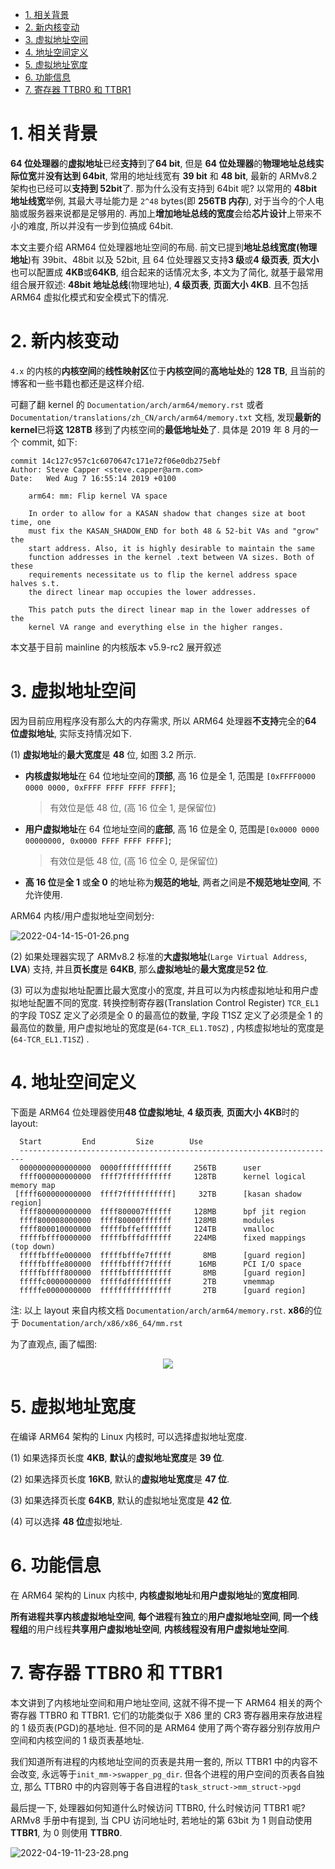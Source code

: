 <!-- @import "[TOC]" {cmd="toc" depthFrom=1 depthTo=6 orderedList=false} -->

<!-- code_chunk_output -->

- [1. 相关背景](#1-相关背景)
- [2. 新内核变动](#2-新内核变动)
- [3. 虚拟地址空间](#3-虚拟地址空间)
- [4. 地址空间定义](#4-地址空间定义)
- [5. 虚拟地址宽度](#5-虚拟地址宽度)
- [6. 功能信息](#6-功能信息)
- [7. 寄存器 TTBR0 和 TTBR1](#7-寄存器-ttbr0-和-ttbr1)

<!-- /code_chunk_output -->

# 1. 相关背景

**64 位处理器**的**虚拟地址**已经**支持**到了**64 bit**, 但是 **64 位处理器**的**物理地址总线实际位宽**并**没有达到 64bit**, 常用的地址线宽有 **39 bit** 和 **48 bit**, 最新的 ARMv8.2 架构也已经可以**支持到 52bit**了. 那为什么没有支持到 64bit 呢? 以常用的 **48bit 地址线宽**举例, 其最大寻址能力是 `2^48` bytes(即 **256TB 内存**), 对于当今的个人电脑或服务器来说都是足够用的. 再加上**增加地址总线的宽度**会给**芯片设计**上带来不小的难度, 所以并没有一步到位搞成 64bit.

本文主要介绍 ARM64 位处理器地址空间的布局. 前文已提到**地址总线宽度(物理地址**)有 39bit、48bit 以及 52bit, 且 64 位处理器又支持**3 级**或**4 级页表**, **页大小**也可以配置成 **4KB**或**64KB**, 组合起来的话情况太多, 本文为了简化, 就基于最常用组合展开叙述: **48bit 地址总线**(物理地址), **4 级页表**, **页面大小 4KB**. 且不包括 ARM64 虚拟化模式和安全模式下的情况.

# 2. 新内核变动

`4.x` 的内核的**内核空间**的**线性映射区**位于**内核空间**的**高地址处**的 **128 TB**, 且当前的博客和一些书籍也都还是这样介绍.

可翻了翻 kernel 的 `Documentation/arch/arm64/memory.rst` 或者 `Documentation/translations/zh_CN/arch/arm64/memory.txt` 文档, 发现**最新的 kernel**已将**这 128TB** 移到了内核空间的**最低地址处**了. 具体是 2019 年 8 月的一个 commit, 如下:

```
commit 14c127c957c1c6070647c171e72f06e0db275ebf
Author: Steve Capper <steve.capper@arm.com>
Date:   Wed Aug 7 16:55:14 2019 +0100

    arm64: mm: Flip kernel VA space

    In order to allow for a KASAN shadow that changes size at boot time, one
    must fix the KASAN_SHADOW_END for both 48 & 52-bit VAs and "grow" the
    start address. Also, it is highly desirable to maintain the same
    function addresses in the kernel .text between VA sizes. Both of these
    requirements necessitate us to flip the kernel address space halves s.t.
    the direct linear map occupies the lower addresses.

    This patch puts the direct linear map in the lower addresses of the
    kernel VA range and everything else in the higher ranges.
```

本文基于目前 mainline 的内核版本 v5.9-rc2 展开叙述

# 3. 虚拟地址空间

因为目前应用程序没有那么大的内存需求, 所以 ARM64 处理器**不支持**完全的**64 位虚拟地址**, 实际支持情况如下.

(1) **虚拟地址**的**最大宽度**是 **48** 位, 如图 3.2 所示.

* **内核虚拟地址**在 64 位地址空间的**顶部**, 高 16 位是全 1, 范围是 `[0xFFFF0000 0000 0000, 0xFFFF FFFF FFFF FFFF]`;

  > 有效位是低 48 位, (高 16 位全 1, 是保留位)

* **用户虚拟地址**在 64 位地址空间的**底部**, 高 16 位是全 0, 范围是`[0x0000 0000 00000000, 0x0000 FFFF FFFF FFFF]`;

  > 有效位是低 48 位, (高 16 位全 0, 是保留位)

* **高 16 位**是**全 1** 或**全 0** 的地址称为**规范的地址**, 两者之间是**不规范地址空间**, 不允许使用.

ARM64 内核/用户虚拟地址空间划分:

![2022-04-14-15-01-26.png](./images/2022-04-14-15-01-26.png)

(2) 如果处理器实现了 ARMv8.2 标准的**大虚拟地址**(`Large Virtual Address`, **LVA**) 支持, 并且**页长度**是 **64KB**, 那么**虚拟地址**的**最大宽度**是**52 位**.

(3) 可以为虚拟地址配置比最大宽度小的宽度, 并且可以为内核虚拟地址和用户虚拟地址配置不同的宽度. 转换控制寄存器(Translation Control Register) `TCR_EL1`的字段 T0SZ 定义了必须是全 0 的最高位的数量, 字段 T1SZ 定义了必须是全 1 的最高位的数量, 用户虚拟地址的宽度是(`64-TCR_EL1.T0SZ`) , 内核虚拟地址的宽度是(`64-TCR_EL1.T1SZ`) .

# 4. 地址空间定义

下面是 ARM64 位处理器使用**48 位虚拟地址**, **4 级页表**, **页面大小 4KB**时的 layout:

```
  Start			End			Size		Use
  -----------------------------------------------------------------------
  0000000000000000	0000ffffffffffff	 256TB		user
  ffff000000000000	ffff7fffffffffff	 128TB		kernel logical memory map
 [ffff600000000000	ffff7fffffffffff]	  32TB		[kasan shadow region]
  ffff800000000000	ffff800007ffffff	 128MB		bpf jit region
  ffff800008000000	ffff80000fffffff	 128MB		modules
  ffff800010000000	fffffbffefffffff	 124TB		vmalloc
  fffffbfff0000000	fffffbfffdffffff	 224MB		fixed mappings (top down)
  fffffbfffe000000	fffffbfffe7fffff	   8MB		[guard region]
  fffffbfffe800000	fffffbffff7fffff	  16MB		PCI I/O space
  fffffbffff800000	fffffbffffffffff	   8MB		[guard region]
  fffffc0000000000	fffffdffffffffff	   2TB		vmemmap
  fffffe0000000000	ffffffffffffffff	   2TB		[guard region]
```

注: 以上 layout 来自内核文档 `Documentation/arch/arm64/memory.rst`. **x86**的位于 `Documentation/arch/x86/x86_64/mm.rst`

为了直观点, 画了幅图:

<div align='center'>
<img src="./images/2022-04-19-11-15-17.png"/>
</div>

# 5. 虚拟地址宽度

在编译 ARM64 架构的 Linux 内核时, 可以选择虚拟地址宽度.

(1) 如果选择页长度 **4KB**, **默认**的**虚拟地址宽度**是 **39 位**.

(2) 如果选择页长度 **16KB**, 默认的**虚拟地址宽度**是 **47 位**.

(3) 如果选择页长度 **64KB**, 默认的虚拟地址宽度是 **42 位**.

(4) 可以选择 **48 位**虚拟地址.

# 6. 功能信息

在 ARM64 架构的 Linux 内核中, **内核虚拟地址**和**用户虚拟地址**的**宽度相同**.

**所有进程共享内核虚拟地址空间**, **每个进程**有**独立**的**用户虚拟地址空间**, **同一个线程组**的用户线程**共享用户虚拟地址空间**, **内核线程没有用户虚拟地址空间**.

# 7. 寄存器 TTBR0 和 TTBR1

本文讲到了内核地址空间和用户地址空间, 这就不得不提一下 ARM64 相关的两个寄存器 TTBR0 和 TTBR1. 它们的功能类似于 X86 里的 CR3 寄存器用来存放进程的 1 级页表(PGD)的基地址. 但不同的是 ARM64 使用了两个寄存器分别存放用户空间和内核空间的 1 级页表基地址.

我们知道所有进程的内核地址空间的页表是共用一套的, 所以 TTBR1 中的内容不会改变, 永远等于`init_mm->swapper_pg_dir`. 但各个进程的用户空间的页表各自独立, 那么 TTBR0 中的内容则等于各自进程的`task_struct->mm_struct->pgd`

最后提一下, 处理器如何知道什么时候访问 TTBR0, 什么时候访问 TTBR1 呢? ARMv8 手册中有提到, 当 CPU 访问地址时, 若地址的第 63bit 为 1 则自动使用 **TTBR1**, 为 0 则使用 **TTBR0**.

![2022-04-19-11-23-28.png](./images/2022-04-19-11-23-28.png)
